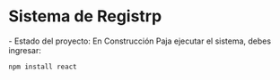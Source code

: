 <h1>Sistema de Registrp</h1>
- Estado del proyecto: En Construcción
Paja ejecutar el sistema, debes ingresar:

``npm install react``
